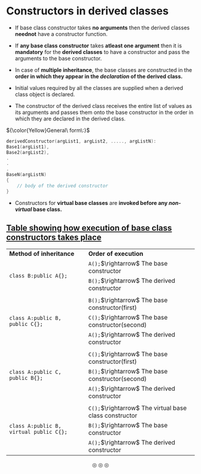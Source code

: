 # Constructors in derived classes

* If base class constructor takes **no arguments** then the derived classes **neednot** have a constructor function.
* If **any base class constructor** takes **atleast one argument** then it is **mandatory** for the **derived classes** to have a constructor and pass the arguments to the base constructor.

* In case of **multiple inheritance**, the base classes are constructed in the **order in which they appear in the _declaration_ of the derived class.**
* Initial values required by all the classes are supplied when a derived class object is declared.
* The constructor of the derived class receives the entire list of values as its arguments and passes them onto the base constructor in the order in which they are declared in the derived class.

${\color{Yellow}General\ form\:}$
```c++
derivedConstructor(argList1, argList2, ....., argListN):
Base1(argList1),
Base2(argList2),
.
.
.
BaseN(argListN)
{
	// body of the derived constructor
}
```

* Constructors for **virtual base classes** are **invoked before any _non-virtual_ base class.**


## <ins>Table showing how execution of base class constructors takes place</ins>

<table>

<tr>
<td><strong>Method of inheritance</strong></td>
<td><strong>Order of execution</strong></td>
</tr>

<tr>
<td rowspan="3"><code>class B:public A{};</code></td>
</tr>

<tr>
<td><code>A();</code>$\rightarrow$ The base constructor</td>
</tr>
<tr>
<td><code>B();</code>$\rightarrow$ The derived constructor</td>
</tr>

<tr>
<td colspan="2"></td>
</tr>

<tr>
<td rowspan="4"><code>class A:public B, public C{};</code></td>
</tr>

<tr>
<td><code>B();</code>$\rightarrow$ The base constructor(first)</td>
</tr>

<tr>
<td><code>C();</code>$\rightarrow$ The base constructor(second)</td>
</tr>

<tr>
<td><code>A();</code>$\rightarrow$ The derived constructor</td>
</tr>

<tr>
<td colspan="2"></td>
</tr>

<tr>
<td rowspan="4"><code>class A:public C, public B{};</code></td>
</tr>

<tr>
<td><code>C();</code>$\rightarrow$ The base constructor(first)</td>
</tr>

<tr>
<td><code>B();</code>$\rightarrow$ The base constructor(second)</td>
</tr>

<tr>
<td><code>A();</code>$\rightarrow$ The derived constructor</td>
</tr>

<tr>
<td colspan="2"></td>
</tr>

<tr>
<td rowspan="4"><code>class A:public B, virtual public C{};</code></td>
</tr>

<tr>
<td><code>C();</code>$\rightarrow$ The virtual base class constructor</td>
</tr>

<tr>
<td><code>B();</code>$\rightarrow$ The base constructor</td>
</tr>

<tr>
<td><code>A();</code>$\rightarrow$ The derived constructor</td>
</tr>

</table>

<p align="center">
&#9678; &#9678; &#9678;
</p>
